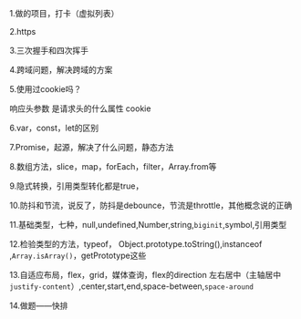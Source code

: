 
1.做的项目，打卡（虚拟列表）

2.https

3.三次握手和四次挥手

4.跨域问题，解决跨域的方案

5.使用过cookie吗？ 

响应头参数  是请求头的什么属性 cookie

6.var，const，let的区别

7.Promise，起源，解决了什么问题，静态方法

8.数组方法，slice，map，forEach，filter，Array.from等

9.隐式转换，引用类型转化都是true，

10.防抖和节流，说反了，防抖是debounce，节流是throttle，其他概念说的正确

11.基础类型，七种，null,undefined,Number,string,`biginit`,symbol,引用类型

12.检验类型的方法，typeof， Object.prototype.toString(),instanceof ,`Array.isArray()`，getPrototype这些

13.自适应布局，flex，grid，媒体查询，flex的direction
左右居中（主轴居中`justify-content`）,center,start,end,space-between,`space-around`

14.做题——快排